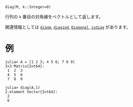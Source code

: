 ```
diag(M, k::Integer=0)
```

行列の `k` 番目の対角線をベクトルとして返します。

関連情報としては [`diagm`](@ref), [`diagind`](@ref), [`Diagonal`](@ref), [`isdiag`](@ref) があります。

# 例

```jldoctest
julia> A = [1 2 3; 4 5 6; 7 8 9]
3×3 Matrix{Int64}:
 1  2  3
 4  5  6
 7  8  9

julia> diag(A,1)
2-element Vector{Int64}:
 2
 6
```
